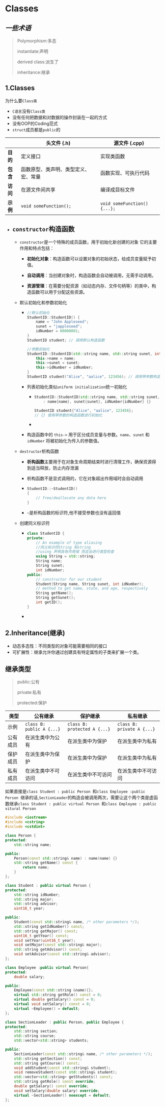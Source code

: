 # Classes

##  ***一些术语***

> Polymorphism:多态
>
> instantiate:声明
>
> derived class:派生了
>
> inheritance:继承

## **1.Classes** 

为什么要`Class类`

- `C语言`没有`Class类`
- 没有任何把数据和对数据的操作封装在一起的方式
- 没有OOP的Coding范式
- `struct`成员都是`public`的

|          | 头文件 (.h)                          | 源文件 (.cpp)                |
| -------- | ------------------------------------ | ---------------------------- |
| **目的** | 定义接口                             | 实现类函数                   |
| **包含** | 函数原型、类声明、类型定义、宏、常量 | 函数实现、可执行代码         |
| **访问** | 在源文件间共享                       | 编译成目标文件               |
| **示例** | `void someFunction();`               | `void someFunction() {...};` |



- ## **`constructor`构造函数**

  - `constructor`是一个特殊的成员函数，用于初始化新创建的对象 它的主要作用和特点包括：

    - **初始化对象**：构造函数可以设置对象的初始状态，给成员变量赋予初值。

    - **自动调用**：当创建对象时，构造函数会自动被调用，无需手动调用。

    - **资源管理**：在需要分配资源（如动态内存、文件句柄等）的类中，构造函数可以用于分配这些资源。

  - 默认初始化和参数初始化

    - ```cpp
      //默认初始化
      StudentID::StudentID() {
          name = "John Appleseed";
          sunet = "jappleseed";
          idNumber = 00000001;
      }
      StudentID student; // 调用默认构造函数
      
      //参数初始化
      StudentID::StudentID(std::string name, std::string sunet, int idNumber) {
          this->name = name;
          this->sunet = sunet;
          this->idNumber = idNumber;
      }
      StudentID student("Alice", "aalice", 123456); // 调用带参数构造函数
      
      ```

    - 列表初始化类似`uniform initialization`统一初始化

      - ```cpp
        StudentID::StudentID(std::string name, std::string sunet, int idNumber)
            : name{name}, sunet{sunet}, idNumber{idNumber} {}
        
        StudentID student{"Alice", "aalice", 123456}; 
        // {} 使用带参数的构造函数进行初始化 
        
        ```

      - 

    - 构造函数中的 `this->` 用于区分成员变量与参数。`name`、`sunet` 和 `idNumber` 将被初始化为传入的参数值。

  - `destructor`析构函数

    - **析构函数**主要用于在对象生命周期结束时进行清理工作，确保资源得到适当释放，防止内存泄漏
    - 析构函数不是显式调用的，它在对象超出作用域时会自动调用

    - ```cpp
      StudentID::~StudentID() 
      { 
          // free/deallocate any data here 
      }
      ```

    - `~`是析构函数的标识符,他不接受参数也没有返回值

  - 创建同义标识符

    - ```cpp
      class StudentID {
      private:
          // An example of type aliasing
          //同义标识符String 和string
          //using 声明具有作用域 而且会进行类型检查
          using String = std::string;
          String name;
          String sunet;
          int idNumber;
      public:
          // constructor for our student
          Student(String name, String sunet, int idNumber);
          // method to get name, state, and age, respectively
          String getName();
          String getSunet();
          int getID();
      }
      ```

    - 

## **2.Inheritance**(继承)

- 动态多态性：不同类型的对象可能需要相同的接口
- 可扩展性：继承允许你通过创建具有特定属性的子类来扩展一个类。



## **继承类型**

>
>
>public:公有
>
>private:私有
>
>protected:保护

| 类型       | 公有继承                    | 保护继承                     | 私有继承                     |
|------------|----------------------------|------------------------------|------------------------------|
| 示例       | `class B: public A {...}`   | `class B: protected A {...}` | `class B: private A {...}`   |
| 公有成员   | 在派生类中为公有           | 在派生类中为保护            | 在派生类中为私有            |
| 保护成员   | 在派生类中为保护           | 在派生类中为保护            | 在派生类中为私有            |
| 私有成员   | 在派生类中不可访问         | 在派生类中不可访问          | 在派生类中不可访问          |

如果直接是`class Student : public Person `和`class Employee :public Person `继承的话,`SectionLeader`的构造会被调用两次，需要让这个两个类是虚函数继承`class Student : public virtual Person `和`class Employee : public vitural Person `

```cpp
#include <iostream>
#include <cstring>
#include <cstdint>

class Person {
protected:
    std::string name;

public:
    Person(const std::string& name) : name(name) {}
    std::string getName() const {
        return name;
    }
};

class Student : public virtual Person {
protected:
    std::string idNumber;
    std::string major;
    std::string advisor;
    uint16_t year;

public:
    Student(const std::string& name, /* other parameters */);
    std::string getIdNumber() const;
    std::string getMajor() const;
    uint16_t getYear() const;
    void setYear(uint16_t year);
    void setMajor(const std::string& major);
    std::string getAdvisor() const;
    void setAdvisor(const std::string& advisor);
};

class Employee :public virtual Person{
protected:
    double salary;

public:
    Employee(const std::string &name){};
    virtual std::string getRole() const = 0;
    virtual double getSalary() const = 0;
    virtual void setSalary() const = 0;
    virtual ~Employee() = default;
};

class SectionLeader : public Person, public Employee {
protected:
    std::string section;
    std::string course;
    std::vector<std::string> students;

public:
    SectionLeader(const std::string& name, /* other parameters */);
    std::string getSection() const;
    std::string getCourse() const;
    void addStudent(const std::string& student);
    void removeStudent(const std::string& student);
    std::vector<std::string> getStudents() const;
    std::string getRole() const override;
    double getSalary() const override;
    void setSalary(double salary) override;
    virtual ~SectionLeader() noexcept = default;
};

```

